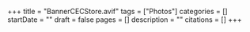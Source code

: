 +++
title = "BannerCECStore.avif"
tags = ["Photos"]
categories = []
startDate = ""
draft = false
pages = []
description = ""
citations = []
+++
